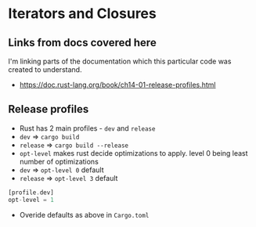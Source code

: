 # Iterators and Closures

## Links from docs covered here

I'm linking parts of the documentation which this particular code was created to understand.

- <https://doc.rust-lang.org/book/ch14-01-release-profiles.html>

## Release profiles

- Rust has 2 main profiles - `dev` and `release`
- `dev` => `cargo build`
- `release` => `cargo build --release`
- `opt-level` makes rust decide optimizations to apply. level 0 being least number of optimizations
- `dev` => `opt-level 0` default
- `release` => `opt-level 3` default

```rust
[profile.dev]
opt-level = 1
```

- Overide defaults as above in `Cargo.toml`